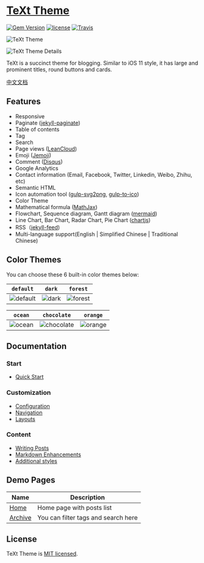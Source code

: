 # [TeXt Theme](https://github.com/kitian616/jekyll-TeXt-theme)

[![Gem Version](https://img.shields.io/gem/v/jekyll-text-theme.svg)](https://github.com/kitian616/jekyll-TeXt-theme/releases)
[![license](https://img.shields.io/github/license/kitian616/jekyll-TeXt-theme.svg)](https://github.com/kitian616/jekyll-TeXt-theme/blob/master/LICENSE)
[![Travis](https://img.shields.io/travis/kitian616/jekyll-TeXt-theme.svg)](https://travis-ci.org/kitian616/jekyll-TeXt-theme)

![TeXt Theme](https://raw.githubusercontent.com/kitian616/jekyll-TeXt-theme/master/screenshots/TeXt-home.png)

![TeXt Theme Details](https://raw.githubusercontent.com/kitian616/jekyll-TeXt-theme/master/screenshots/TeXt-details.png)

TeXt is a succinct theme for blogging. Similar to iOS 11 style, it has large and prominent titles, round buttons and cards.

[中文文档](https://github.com/kitian616/jekyll-TeXt-theme/blob/master/README-zh.md)

## Features

- Responsive
- Paginate ([jekyll-paginate](https://github.com/jekyll/jekyll-paginate))
- Table of contents
- Tag
- Search
- Page views ([LeanCloud](https://leancloud.cn/))
- Emoji ([Jemoji](https://github.com/jekyll/jemoji))
- Comment ([Disqus](https://disqus.com/))
- Google Analytics
- Contact information (Email, Facebook, Twitter, Linkedin, Weibo, Zhihu, etc)
- Semantic HTML
- Icon automation tool ([gulp-svg2png](https://www.npmjs.com/package/gulp-svg2png), [gulp-to-ico](https://www.npmjs.com/package/gulp-to-ico))
- Color Theme
- Mathematical formula ([MathJax](https://www.mathjax.org/))
- Flowchart, Sequence diagram, Gantt diagram ([mermaid](https://mermaidjs.github.io/))
- Line Chart, Bar Chart, Radar Chart, Pie Chart ([chartjs](http://www.chartjs.org/))
- RSS（[jekyll-feed](https://github.com/jekyll/jekyll-feed))
- Multi-language support(English | Simplified Chinese | Traditional Chinese)

## Color Themes

You can choose these 6 built-in color themes below:

| `default` | `dark` | `forest` |
| --- |  --- | --- |
| ![default](https://raw.githubusercontent.com/kitian616/jekyll-TeXt-theme/master/screenshots/colors_default.png) | ![dark](https://raw.githubusercontent.com/kitian616/jekyll-TeXt-theme/master/screenshots/colors_dark.png) | ![forest](https://raw.githubusercontent.com/kitian616/jekyll-TeXt-theme/master/screenshots/colors_forest.png) |

| `ocean` | `chocolate` | `orange` |
| --- |  --- | --- |
| ![ocean](https://raw.githubusercontent.com/kitian616/jekyll-TeXt-theme/master/screenshots/colors_ocean.png) | ![chocolate](https://raw.githubusercontent.com/kitian616/jekyll-TeXt-theme/master/screenshots/colors_chocolate.png) | ![orange](https://raw.githubusercontent.com/kitian616/jekyll-TeXt-theme/master/screenshots/colors_orange.png) |

## Documentation

### Start

- [Quick Start](https://tianqi.name/jekyll-TeXt-theme/docs/en/quick-start)

### Customization

- [Configuration](https://tianqi.name/jekyll-TeXt-theme/docs/en/configuration)
- [Navigation](https://tianqi.name/jekyll-TeXt-theme/docs/en/navigation)
- [Layouts](https://tianqi.name/jekyll-TeXt-theme/docs/en/layouts)

### Content

- [Writing Posts](https://tianqi.name/jekyll-TeXt-theme/docs/en/writing-posts)
- [Markdown Enhancements](https://tianqi.name/jekyll-TeXt-theme/docs/en/markdown-enhancements)
- [Additional styles](https://tianqi.name/jekyll-TeXt-theme/docs/en/additional-styles)

## Demo Pages

| Name | Description |
| --- | --- |
| [Home](https://tianqi.name/jekyll-TeXt-theme/) | Home page with posts list |
| [Archive](https://tianqi.name/jekyll-TeXt-theme/archive.html) | You can filter tags and search here |

## License

TeXt Theme is [MIT licensed](https://github.com/kitian616/jekyll-TeXt-theme/blob/master/LICENSE).